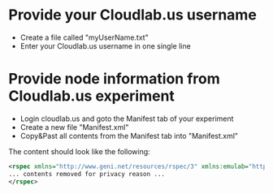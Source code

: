 # Provide your Cloudlab.us username 
- Create a file called "myUserName.txt"
- Enter your Cloudlab.us username in one single line

# Provide node information from Cloudlab.us experiment
- Login cloudlab.us and goto the Manifest tab of your experiment
- Create a new file "Manifest.xml"
- Copy&Past all contents from the Manifest tab into "Manifest.xml"

The content should look like the following:
```xml
<rspec xmlns="http://www.geni.net/resources/rspec/3" xmlns:emulab="http://www.protogeni.net/resources/rspec/ext/emulab/1" xmlns:tour="http://www.protogeni.net/resources/rspec/ext/apt-tour/1" xmlns:jacks="http://www.protogeni.net/resources/rspec/ext/jacks/1" xmlns:xsi="http://www.w3.org/2001/XMLSchema-instance" xsi:schemaLocation="http://www.geni.net/resources/rspec/3    http://www.geni.net/resources/rspec/3/request.xsd" type="request">
... contents removed for privacy reason ...
</rspec>

```

 


